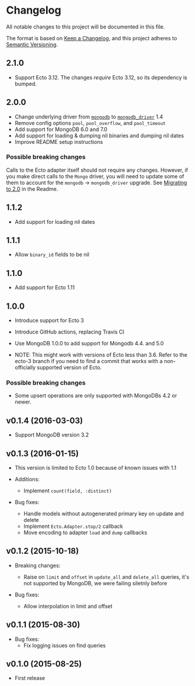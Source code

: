 # Changelog

All notable changes to this project will be documented in this file.

The format is based on [Keep a Changelog](https://keepachangelog.com/en/1.0.0/),
and this project adheres to [Semantic Versioning](https://semver.org/spec/v2.0.0.html).

## 2.1.0

* Support Ecto 3.12. The changes _require_ Ecto 3.12, so its dependency is bumped.

## 2.0.0

- Change underlying driver from [`mongodb`](https://github.com/elixir-mongo/mongodb) to [`mongodb_driver`](https://github.com/zookzook/elixir-mongodb-driver) 1.4
- Remove config options `pool`, `pool_overflow`, and `pool_timeout`
- Add support for MongoDB 6.0 and 7.0
- Add support for loading & dumping nil binaries and dumping nil dates
- Improve README setup instructions

### Possible breaking changes

Calls to the Ecto adapter itself should not require any changes. However, if you make direct calls to the `Mongo` driver, you will need to update some of them to account for the `mongodb` -> `mongodb_driver` upgrade. See [Migrating to 2.0](./README.md#migrating-to-20) in the Readme.

## 1.1.2

- Add support for loading nil dates

## 1.1.1

- Allow `binary_id` fields to be nil

## 1.1.0

- Add support for Ecto 1.11

## 1.0.0

- Introduce support for Ecto 3
- Introduce GitHub actions, replacing Travis CI
- Use MongoDB 1.0.0 to add support for Mongodb 4.4. and 5.0

- NOTE: This might work with versions of Ecto less than 3.6.
  Refer to the ecto-3 branch if you need to find a commit that works with a non-officially supported version
  of Ecto.

### Possible breaking changes

- Some upsert operations are only supported with MongoDBs 4.2 or newer.

## v0.1.4 (2016-03-03)

- Support MongoDB version 3.2

## v0.1.3 (2016-01-15)

- This version is limited to Ecto 1.0 because of known issues with 1.1

- Additions:

  - Implement `count(field, :distinct)`

- Bug fixes:
  - Handle models without autogenerated primary key on update and delete
  - Implement `Ecto.Adapter.stop/2` callback
  - Move encoding to adapter `load` and `dump` callbacks

## v0.1.2 (2015-10-18)

- Breaking changes:

  - Raise on `limit` and `offset` in `update_all` and `delete_all` queries,
    it's not supported by MongoDB, we were failing siletnly before

- Bug fixes:
  - Allow interpolation in limit and offset

## v0.1.1 (2015-08-30)

- Bug fixes:
  - Fix logging issues on find queries

## v0.1.0 (2015-08-25)

- First release
